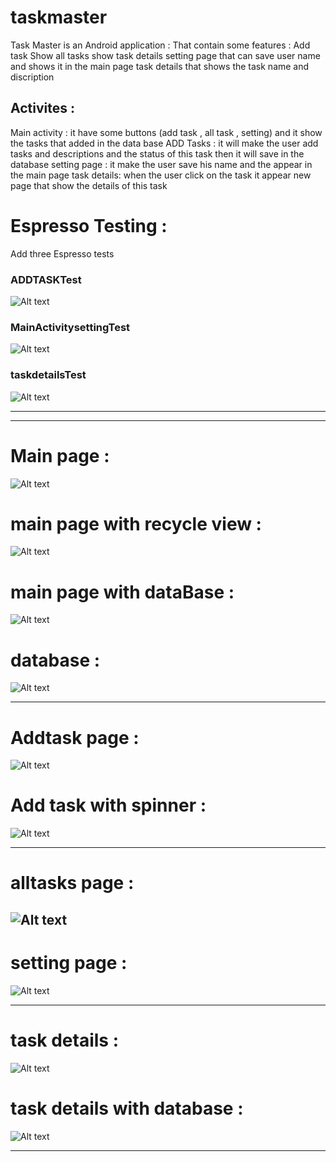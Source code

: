 # taskmaster
Task Master is an Android application : 
That contain some features :
Add task 
Show all tasks 
show task details 
setting page that can save user name and shows it in the main page 
task details that shows the task name and discription 


## Activites :
Main activity :
it have some buttons (add task , all task , setting)
and it  show the tasks that added in the data base
ADD Tasks :
it will make the user add tasks and descriptions and the status of this task then it will save in the database
setting page :
it make the user save his name and the appear in the main page
task details:
when the user click on the task it appear new page that show the details of this task


# Espresso Testing :
Add three Espresso tests 
### ADDTASKTest
![Alt text](screenshots/TEST.PNG)
### MainActivitysettingTest
![Alt text](screenshots/TSET.PNG)
### taskdetailsTest
![Alt text](screenshots/TSET3.PNG)


-------------------------------------------------------------------
-------------------------------------------------------------------


# Main page :
![Alt text](screenshots/mainpage1.PNG)


 # main page with recycle view :
![Alt text](screenshots/mainwithrecycleviewedit.PNG)





# main page with dataBase :
![Alt text](screenshots/newMain.PNG)

# database :
![Alt text](screenshots/database.PNG)

-----------------------------------------------------------------
# Addtask page :

![Alt text](screenshots/addTask.PNG)

 # Add task with spinner :
![Alt text](screenshots/addwithspinner.PNG)

-------------------------------------------------------------------
# alltasks page :
![Alt text](screenshots/alltasks.PNG)
-------------------------------------------------------------------
# setting page :
![Alt text](screenshots/setting1.PNG)

------------------------------------------------------------------
# task details :
![Alt text](screenshots/taskdetails1.PNG)

# task details with database :
![Alt text](screenshots/detailsnew.PNG)


----------------------------------------------



